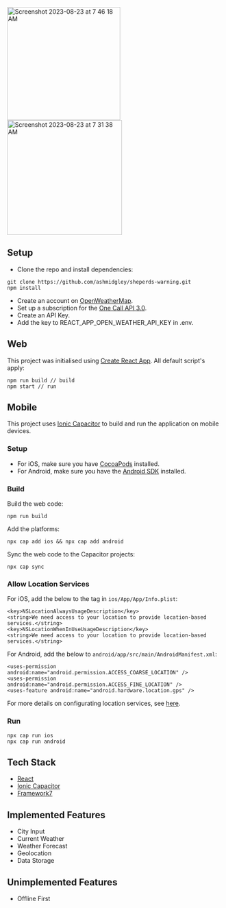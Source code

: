 <img width="264" alt="Screenshot 2023-08-23 at 7 46 18 AM" src="https://github.com/ashmidgley/sheperds-warning/assets/13953984/a280f220-5671-42a2-b5c9-8448fdeaf728">
<img width="268" alt="Screenshot 2023-08-23 at 7 31 38 AM" src="https://github.com/ashmidgley/sheperds-warning/assets/13953984/082195e4-bc1f-4595-9a9e-d56bd069c575">

## Setup

- Clone the repo and install dependencies:

```
git clone https://github.com/ashmidgley/sheperds-warning.git
npm install
```

- Create an account on [OpenWeatherMap](https://openweathermap.org).
- Set up a subscription for the [One Call API 3.0](https://openweathermap.org/api/one-call-3).
- Create an API Key.
- Add the key to REACT_APP_OPEN_WEATHER_API_KEY in .env.

## Web

This project was initialised using [Create React App](https://create-react-app.dev). All default script's apply:

```
npm run build // build
npm start // run
```

## Mobile

This project uses [Ionic Capacitor](https://capacitorjs.com) to build and run the application on mobile devices.

### Setup

- For iOS, make sure you have [CocoaPods](https://cocoapods.org) installed.
- For Android, make sure you have the [Android SDK](https://developer.android.com/studio) installed.

### Build

Build the web code:

```
npm run build
```

Add the platforms:

```
npx cap add ios && npx cap add android
```

Sync the web code to the Capacitor projects:

```
npx cap sync
```

### Allow Location Services

For iOS, add the below to the <dict> tag in `ios/App/App/Info.plist`:

```
<key>NSLocationAlwaysUsageDescription</key>
<string>We need access to your location to provide location-based services.</string>
<key>NSLocationWhenInUseUsageDescription</key>
<string>We need access to your location to provide location-based services.</string>
```

For Android, add the below to `android/app/src/main/AndroidManifest.xml`:

```
<uses-permission android:name="android.permission.ACCESS_COARSE_LOCATION" />
<uses-permission android:name="android.permission.ACCESS_FINE_LOCATION" />
<uses-feature android:name="android.hardware.location.gps" />
```

For more details on configurating location services, see [here](https://capacitorjs.com/docs/apis/geolocation).

### Run

```
npx cap run ios
npx cap run android
```

## Tech Stack

- [React](https://react.dev)
- [Ionic Capacitor](https://capacitorjs.com)
- [Framework7](https://framework7.io)

## Implemented Features

- City Input
- Current Weather
- Weather Forecast
- Geolocation
- Data Storage

## Unimplemented Features

- Offline First
